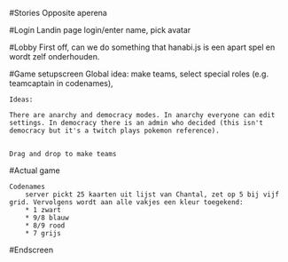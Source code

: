 #Stories Opposite aperena

#Login
	Landin page login/enter name, pick avatar


#Lobby
	First off, can we do something that hanabi.js is een apart spel en wordt zelf onderhouden. 



#Game setupscreen
	Global idea: make teams, select special roles (e.g. teamcaptain in codenames), 
	
	Ideas:

	There are anarchy and democracy modes. In anarchy everyone can edit settings. In democracy there is an admin who decided (this isn't democracy but it's a twitch plays pokemon reference).


	Drag and drop to make teams

	



#Actual game
	
	Codenames
		server pickt 25 kaarten uit lijst van Chantal, zet op 5 bij vijf grid. Vervolgens wordt aan alle vakjes een kleur toegekend:
		* 1 zwart
		* 9/8 blauw
		* 8/9 rood
		* 7 grijs
		
#Endscreen

	